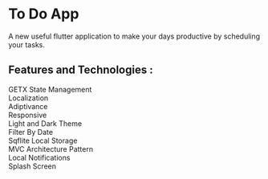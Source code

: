# To Do App

A new useful flutter application to make your days productive by scheduling your tasks.

## Features and Technologies :

GETX State Management                                                                                                                                                   
Localization                                                                                   
Adiptivance                                                                          
Responsive                                                                                                
Light and Dark Theme                                                                                   
Filter By Date                                                                                            
Sqflite Local Storage                                                                                       
MVC Architecture Pattern                                                                                                                  
Local Notifications                                                                                                                           
Splash Screen

